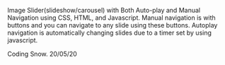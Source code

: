 Image Slider(slideshow/carousel) with Both Auto-play and Manual Navigation using CSS, HTML, and Javascript. Manual navigation is with buttons and you can navigate to any slide using these buttons. Autoplay navigation is automatically changing slides due to a timer set by using javascript.

Coding Snow. 20/05/20
